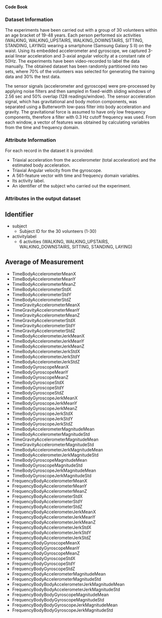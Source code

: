 #### Code Book

### Dataset Information

The experiments have been carried out with a group of 30 volunteers within an age bracket of 19-48 years. Each person performed six activities (WALKING, WALKING_UPSTAIRS, WALKING_DOWNSTAIRS, SITTING, STANDING, LAYING) wearing a smartphone (Samsung Galaxy S II) on the waist. Using its embedded accelerometer and gyroscope, we captured 3-axial linear acceleration and 3-axial angular velocity at a constant rate of 50Hz. The experiments have been video-recorded to label the data manually. The obtained dataset has been randomly partitioned into two sets, where 70% of the volunteers was selected for generating the training data and 30% the test data. 

The sensor signals (accelerometer and gyroscope) were pre-processed by applying noise filters and then sampled in fixed-width sliding windows of 2.56 sec and 50% overlap (128 readings/window). The sensor acceleration signal, which has gravitational and body motion components, was separated using a Butterworth low-pass filter into body acceleration and gravity. The gravitational force is assumed to have only low frequency components, therefore a filter with 0.3 Hz cutoff frequency was used. From each window, a vector of features was obtained by calculating variables from the time and frequency domain.

### Attribute Information
For each record in the dataset it is provided: 
- Triaxial acceleration from the accelerometer (total acceleration) and the estimated body acceleration. 
- Triaxial Angular velocity from the gyroscope. 
- A 561-feature vector with time and frequency domain variables. 
- Its activity label. 
- An identifier of the subject who carried out the experiment.

### Attributes in the output dataset
## Identifier
* subject 
  - Subject ID for the 30 volunteers (1-30)
* activitylabel
  - 6 activities (WALKING, WALKING_UPSTAIRS, WALKING_DOWNSTAIRS, SITTING, STANDING, LAYING)

## Average of Measurement 
* TimeBodyAccelerometerMeanX 
* TimeBodyAccelerometerMeanY 
* TimeBodyAccelerometerMeanZ 
* TimeBodyAccelerometerStdX 
* TimeBodyAccelerometerStdY 
* TimeBodyAccelerometerStdZ 
* TimeGravityAccelerometerMeanX 
* TimeGravityAccelerometerMeanY 
* TimeGravityAccelerometerMeanZ 
* TimeGravityAccelerometerStdX 
* TimeGravityAccelerometerStdY 
* TimeGravityAccelerometerStdZ 
* TimeBodyAccelerometerJerkMeanX 
* TimeBodyAccelerometerJerkMeanY 
* TimeBodyAccelerometerJerkMeanZ 
* TimeBodyAccelerometerJerkStdX 
* TimeBodyAccelerometerJerkStdY 
* TimeBodyAccelerometerJerkStdZ 
* TimeBodyGyroscopeMeanX 
* TimeBodyGyroscopeMeanY 
* TimeBodyGyroscopeMeanZ 
* TimeBodyGyroscopeStdX 
* TimeBodyGyroscopeStdY 
* TimeBodyGyroscopeStdZ 
* TimeBodyGyroscopeJerkMeanX 
* TimeBodyGyroscopeJerkMeanY 
* TimeBodyGyroscopeJerkMeanZ 
* TimeBodyGyroscopeJerkStdX 
* TimeBodyGyroscopeJerkStdY 
* TimeBodyGyroscopeJerkStdZ 
* TimeBodyAccelerometerMagnitudeMean 
* TimeBodyAccelerometerMagnitudeStd 
* TimeGravityAccelerometerMagnitudeMean 
* TimeGravityAccelerometerMagnitudeStd 
* TimeBodyAccelerometerJerkMagnitudeMean 
* TimeBodyAccelerometerJerkMagnitudeStd 
* TimeBodyGyroscopeMagnitudeMean 
* TimeBodyGyroscopeMagnitudeStd 
* TimeBodyGyroscopeJerkMagnitudeMean 
* TimeBodyGyroscopeJerkMagnitudeStd 
* FrequencyBodyAccelerometerMeanX 
* FrequencyBodyAccelerometerMeanY 
* FrequencyBodyAccelerometerMeanZ 
* FrequencyBodyAccelerometerStdX 
* FrequencyBodyAccelerometerStdY 
* FrequencyBodyAccelerometerStdZ 
* FrequencyBodyAccelerometerJerkMeanX 
* FrequencyBodyAccelerometerJerkMeanY 
* FrequencyBodyAccelerometerJerkMeanZ 
* FrequencyBodyAccelerometerJerkStdX 
* FrequencyBodyAccelerometerJerkStdY 
* FrequencyBodyAccelerometerJerkStdZ 
* FrequencyBodyGyroscopeMeanX 
* FrequencyBodyGyroscopeMeanY 
* FrequencyBodyGyroscopeMeanZ 
* FrequencyBodyGyroscopeStdX 
* FrequencyBodyGyroscopeStdY 
* FrequencyBodyGyroscopeStdZ 
* FrequencyBodyAccelerometerMagnitudeMean 
* FrequencyBodyAccelerometerMagnitudeStd 
* FrequencyBodyBodyAccelerometerJerkMagnitudeMean 
* FrequencyBodyBodyAccelerometerJerkMagnitudeStd 
* FrequencyBodyBodyGyroscopeMagnitudeMean 
* FrequencyBodyBodyGyroscopeMagnitudeStd 
* FrequencyBodyBodyGyroscopeJerkMagnitudeMean 
* FrequencyBodyBodyGyroscopeJerkMagnitudeStd
